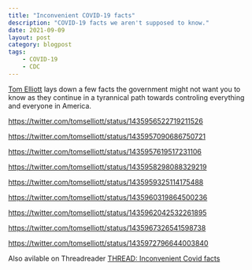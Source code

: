 ```yaml
---
title: "Inconvenient COVID-19 facts"
description: "COVID-19 facts we aren't supposed to know."
date: 2021-09-09
layout: post
category: blogpost
tags:
    - COVID-19
    - CDC
---
```

[Tom Elliott](https://twitter.com/tomselliott) lays down a few facts the government might not want you to know as they continue in a tyrannical path towards controling everything and everyone in America.

https://twitter.com/tomselliott/status/1435956522719211526

https://twitter.com/tomselliott/status/1435957090686750721

https://twitter.com/tomselliott/status/1435957619517231106

https://twitter.com/tomselliott/status/1435958298088329219

https://twitter.com/tomselliott/status/1435959325114175488

https://twitter.com/tomselliott/status/1435960319864500236

https://twitter.com/tomselliott/status/1435962042532261895

https://twitter.com/tomselliott/status/1435967326541598738

https://twitter.com/tomselliott/status/1435972796644003840

Also avilable on Threadreader [THREAD: Inconvenient Covid facts](https://threadreaderapp.com/thread/1435956522719211526.html)